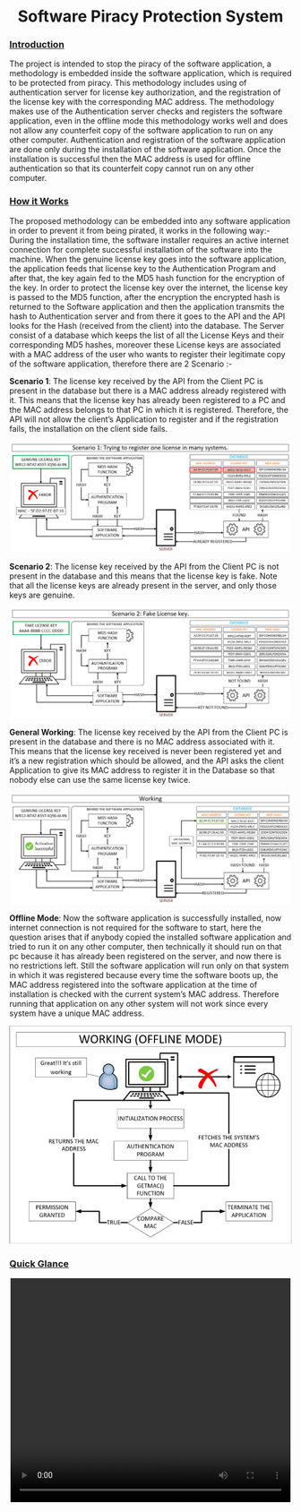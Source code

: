 <!DOCTYPE html>
<html lang="en">
<head>
  <meta charset="UTF-8">
  <meta name="viewport" content="width=device-width, initial-scale=1.0">
  <title>Software Piracy Protection System</title>
  <h1><center>Software Piracy Protection System</center></h1>
</head>
<body>
  <h3><u>Introduction</u></h3>
<p>
  The project is intended to stop the piracy of the software application, a methodology is embedded inside
  the software application, which is required to be protected from piracy. This methodology includes
  using of authentication server for license key authorization, and the registration of the license key with
  the corresponding MAC address. The methodology makes use of the Authentication server checks and
  registers the software application, even in the offline mode this methodology works well and does not
  allow any counterfeit copy of the software application to run on any other computer. Authentication
  and registration of the software application are done only during the installation of the software
  application. Once the installation is successful then the MAC address is used for offline authentication
  so that its counterfeit copy cannot run on any other computer.
</p>
<h3><u>How it Works</u></h3>
<p>
The proposed methodology can be embedded into any software application in order to prevent it from
being pirated, it works in the following way:-
During the installation time, the software installer requires an active internet connection for complete
successful installation of the software into the machine.
When the genuine license key goes into the software application, the application feeds that license
key to the Authentication Program and after that, the key again fed to the MD5 hash function for the
encryption of the key. In order to protect the license key over the internet, the license key is passed to
the MD5 function, after the encryption the encrypted hash is returned to the Software application and
then the application transmits the hash to Authentication server and from there it goes to the API and
the API looks for the Hash (received from the client) into the database. The Server consist of a
database which keeps the list of all the License Keys and their corresponding MD5 hashes, moreover
these License keys are associated with a MAC address of the user who wants to register their
legitimate copy of the software application, therefore there are 2 Scenario :-
</p>
<p>
<b>Scenario 1</b>: The license key received by the API from the Client PC is present in the database but
there is a MAC address already registered with it. This means that the license key has already been
registered to a PC and the MAC address belongs to that PC in which it is registered. Therefore, the
API will not allow the client’s Application to register and if the registration fails, the installation on
the client side fails.
<center><img alt="Scenario 1" src="res/TypeA.jpg"></center>
</p>


<p>
<b>Scenario 2</b>: The license key received by the API from the Client PC is not present in the database
and this means that the license key is fake. Note that all the license keys are already present in the server, and only those keys are genuine.
<center><img alt="Scenario 2" src="res/TypeB.jpg"></center>
</p>

<p>
  <b>General Working</b>: The license key received by the API from the Client PC is present in the database and
  there is no MAC address associated with it. This means that the license key received is never been
  registered yet and it’s a new registration which should be allowed, and the API asks the client
  Application to give its MAC address to register it in the Database so that nobody else can use the
  same license key twice.
  <center><img alt="Scenario 3" src="res/Online.jpg"></center>
</p>

<p>
  <b>Offline Mode</b>: Now the software application is successfully installed, now internet connection is not required for the
  software to start, here the question arises that if anybody copied the installed software application
  and tried to run it on any other computer, then technically it should run on that pc because it has already
  been registered on the server, and now there is no restrictions left. Still the software application will run
  only on that system in which it was registered because every time the software boots up, the MAC
  address registered into the software application at the time of installation is checked with the current
  system’s MAC address. Therefore running that application on any other system will not work since
  every system have a unique MAC address.
  <center><img alt="Scenario 3" src="res/Offline.jpg"></center>
</p>

<h3><u>Quick Glance</u></h3>
<center>
<video width="500" height="400" controls preload> 
  <source src="res/Softwarepiracy-1.webm"></source> 
</video>
</center>


</body>
</html>
